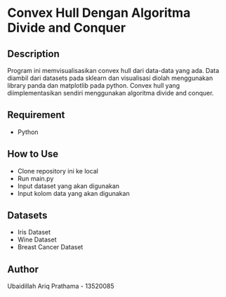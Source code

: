 # Convex Hull Dengan Algoritma Divide and Conquer

## Description
Program ini memvisualisasikan convex hull dari data-data yang ada. 
Data diambil dari datasets pada sklearn dan visualisasi diolah menggunakan library panda dan matplotlib pada python. 
Convex hull yang diimplementasikan sendiri menggunakan algoritma divide and conquer.


## Requirement
* Python

## How to Use
* Clone repository ini ke local
* Run main.py
* Input dataset yang akan digunakan
* Input kolom data yang akan digunakan


## Datasets
* Iris Dataset
* Wine Dataset
* Breast Cancer Dataset

## Author
Ubaidillah Ariq Prathama - 13520085
